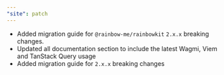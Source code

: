 ```yaml
---
"site": patch
---
```


- Added migration guide for `@rainbow-me/rainbowkit` `2.x.x` breaking changes.
- Updated all documentation section to include the latest Wagmi, Viem and TanStack Query usage
- Added migration guide for `2.x.x` breaking changes
